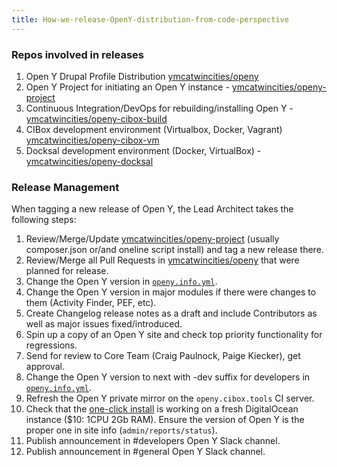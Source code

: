 ```yaml
---
title: How-we-release-OpenY-distribution-from-code-perspective
---
```


### Repos involved in releases

1. Open Y Drupal Profile Distribution [ymcatwincities/openy](https://github.com/ymcatwincities/openy)
1. Open Y Project for initiating an Open Y instance - [ymcatwincities/openy-project](https://github.com/ymcatwincities/openy-project)
1. Continuous Integration/DevOps for rebuilding/installing Open Y - [ymcatwincities/openy-cibox-build](https://github.com/ymcatwincities/openy-cibox-build)
1. CIBox development environment (Virtualbox, Docker, Vagrant) [ymcatwincities/openy-cibox-vm](https://github.com/ymcatwincities/openy-cibox-vm)
1. Docksal development environment (Docker, VirtualBox) - [ymcatwincities/openy-docksal](https://github.com/ymcatwincities/openy-docksal)

### Release Management

When tagging a new release of Open Y, the Lead Architect takes the following steps:

1. Review/Merge/Update [ymcatwincities/openy-project](https://github.com/ymcatwincities/openy-project) (usually composer.json or/and oneline script install) and tag a new release there.
1. Review/Merge all Pull Requests in [ymcatwincities/openy](https://github.com/ymcatwincities/openy) that were planned for release.
1. Change the Open Y version in [`openy.info.yml`](https://github.com/ymcatwincities/openy/blob/9.x-2.x/openy.info.yml#L5).
1. Change the Open Y version in major modules if there were changes to them (Activity Finder, PEF, etc).
1. Create Changelog release notes as a draft and include Contributors as well as major issues fixed/introduced.
1. Spin up a copy of an Open Y site and check top priority functionality for regressions.
1. Send for review to Core Team (Craig Paulnock, Paige Kiecker), get approval.
1. Change the Open Y version to next with -dev suffix for developers in [`openy.info.yml`](https://github.com/ymcatwincities/openy/blob/8.x-2.x/openy.info.yml#L5).
1. Refresh the Open Y private mirror on the `openy.cibox.tools` CI server.
1. Check that the [one-click install](https://github.com/ymcatwincities/openy-project/blob/8.2.x/scripts/openyonclickinstall.sh) is working on a fresh DigitalOcean instance ($10: 1CPU 2Gb RAM). Ensure the version of Open Y is the proper one in site info (`admin/reports/status`).
1. Publish announcement in #developers Open Y Slack channel.
1. Publish announcement in #general Open Y Slack channel.
